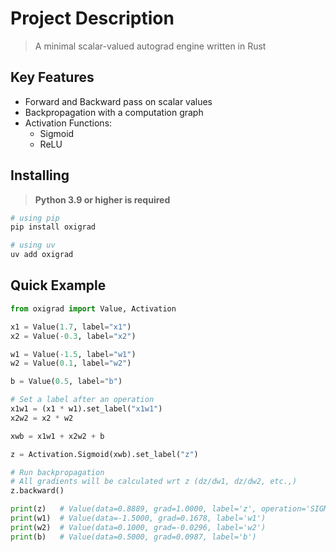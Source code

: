 # Project Description
> A minimal scalar-valued autograd engine written in Rust

## Key Features
- Forward and Backward pass on scalar values
- Backpropagation with a computation graph
- Activation Functions:
    - Sigmoid
    - ReLU

## Installing
> **Python 3.9 or higher is required**
```bash
# using pip
pip install oxigrad

# using uv
uv add oxigrad
```

## Quick Example
```python
from oxigrad import Value, Activation

x1 = Value(1.7, label="x1")
x2 = Value(-0.3, label="x2")

w1 = Value(-1.5, label="w1")
w2 = Value(0.1, label="w2")

b = Value(0.5, label="b")

# Set a label after an operation
x1w1 = (x1 * w1).set_label("x1w1")
x2w2 = x2 * w2

xwb = x1w1 + x2w2 + b

z = Activation.Sigmoid(xwb).set_label("z")

# Run backpropagation
# All gradients will be calculated wrt z (dz/dw1, dz/dw2, etc.,)
z.backward()

print(z)   # Value(data=0.8889, grad=1.0000, label='z', operation='SIGMOID')
print(w1)  # Value(data=-1.5000, grad=0.1678, label='w1')
print(w2)  # Value(data=0.1000, grad=-0.0296, label='w2')
print(b)   # Value(data=0.5000, grad=0.0987, label='b')
```